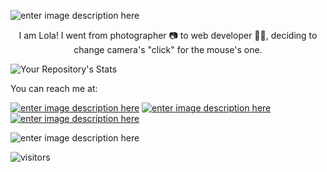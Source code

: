 ![enter image description here](https://i.ibb.co/Qv5xMym/header.png)
<p align="center">
I am Lola! I went from photographer 📷 to web developer 👩‍💻, deciding to change camera's "click" for the mouse's one.

![Your Repository's Stats](https://github-readme-stats.vercel.app/api/top-langs/?username=lolarufino&theme=lightpink-gray)

You can reach me at:

[![enter image description here](https://i.ibb.co/YpgsDZK/4584660-linkedin-logo-media-network-social-icon-1.png)](https://www.linkedin.com/in/lola-rufino/) [![enter image description here](https://i.ibb.co/NYdy5v5/4584662-logo-media-network-social-twitter-icon.png)](https://twitter.com/lolarufino) [![enter image description here](https://i.ibb.co/XtjwGpd/4584657-flickr-logo-media-network-social-icon.png)](https://www.flickr.com/photos/lolarufino/)
 </p>

![enter image description here](https://i.ibb.co/92FHL4d/pusheencode.gif)

![visitors](https://visitor-badge.glitch.me/badge?page_id=lolarufino&left_color=lightpink&right_color=gray)
  
